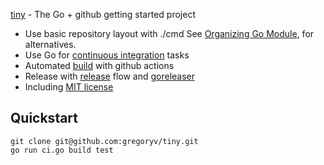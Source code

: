 [tiny](https://pkg.go.dev/github.com/gregoryv/tiny) - The Go + github getting started project

- Use basic repository layout with ./cmd
  See [Organizing Go Module](https://go.dev/doc/modules/layout), for
  alternatives.
- Use Go for [continuous integration](./ci.go) tasks
- Automated [build](.github/workflows/build.yml) with github actions
- Release with [release](.github/workflows/release.yml) flow and [goreleaser](.goreleaser.yaml)
- Including [MIT license](license.txt)

## Quickstart

    git clone git@github.com:gregoryv/tiny.git
	go run ci.go build test

